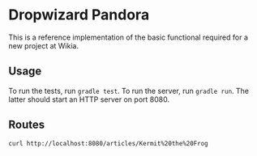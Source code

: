 # Dropwizard Pandora

This is a reference implementation of the basic functional required for a new
project at Wikia.

## Usage

To run the tests, run `gradle test`. To run the server, run `gradle run`. The
latter should start an HTTP server on port 8080.

## Routes

```sh
curl http://localhost:8080/articles/Kermit%20the%20Frog
```
